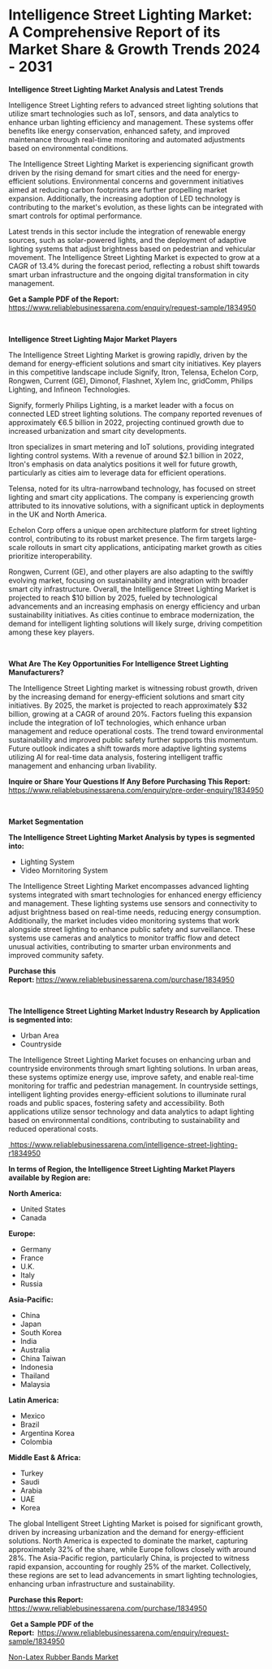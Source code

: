 <p><h1>Intelligence Street Lighting Market: A Comprehensive Report of its Market Share & Growth Trends 2024 - 2031</h1></p><p><strong>Intelligence Street Lighting Market Analysis and Latest Trends</strong></p>
<p><p>Intelligence Street Lighting refers to advanced street lighting solutions that utilize smart technologies such as IoT, sensors, and data analytics to enhance urban lighting efficiency and management. These systems offer benefits like energy conservation, enhanced safety, and improved maintenance through real-time monitoring and automated adjustments based on environmental conditions.</p><p>The Intelligence Street Lighting Market is experiencing significant growth driven by the rising demand for smart cities and the need for energy-efficient solutions. Environmental concerns and government initiatives aimed at reducing carbon footprints are further propelling market expansion. Additionally, the increasing adoption of LED technology is contributing to the market's evolution, as these lights can be integrated with smart controls for optimal performance.</p><p>Latest trends in this sector include the integration of renewable energy sources, such as solar-powered lights, and the deployment of adaptive lighting systems that adjust brightness based on pedestrian and vehicular movement. The Intelligence Street Lighting Market is expected to grow at a CAGR of 13.4% during the forecast period, reflecting a robust shift towards smart urban infrastructure and the ongoing digital transformation in city management.</p></p>
<p><strong>Get a Sample PDF of the Report:&nbsp;</strong> <a href="https://www.reliablebusinessarena.com/enquiry/request-sample/1834950?utm_campaign=1943&utm_medium=2&utm_source=Github&utm_content=ia&utm_term=31122024&utm_id=intelligence-street-lighting">https://www.reliablebusinessarena.com/enquiry/request-sample/1834950</a></p>
<p>&nbsp;</p>
<p><strong>Intelligence Street Lighting Major Market Players</strong></p>
<p><p>The Intelligence Street Lighting Market is growing rapidly, driven by the demand for energy-efficient solutions and smart city initiatives. Key players in this competitive landscape include Signify, Itron, Telensa, Echelon Corp, Rongwen, Current (GE), Dimonof, Flashnet, Xylem Inc, gridComm, Philips Lighting, and Infineon Technologies.</p><p>Signify, formerly Philips Lighting, is a market leader with a focus on connected LED street lighting solutions. The company reported revenues of approximately €6.5 billion in 2022, projecting continued growth due to increased urbanization and smart city developments.</p><p>Itron specializes in smart metering and IoT solutions, providing integrated lighting control systems. With a revenue of around $2.1 billion in 2022, Itron's emphasis on data analytics positions it well for future growth, particularly as cities aim to leverage data for efficient operations.</p><p>Telensa, noted for its ultra-narrowband technology, has focused on street lighting and smart city applications. The company is experiencing growth attributed to its innovative solutions, with a significant uptick in deployments in the UK and North America.</p><p>Echelon Corp offers a unique open architecture platform for street lighting control, contributing to its robust market presence. The firm targets large-scale rollouts in smart city applications, anticipating market growth as cities prioritize interoperability.</p><p>Rongwen, Current (GE), and other players are also adapting to the swiftly evolving market, focusing on sustainability and integration with broader smart city infrastructure. Overall, the Intelligence Street Lighting Market is projected to reach $10 billion by 2025, fueled by technological advancements and an increasing emphasis on energy efficiency and urban sustainability initiatives. As cities continue to embrace modernization, the demand for intelligent lighting solutions will likely surge, driving competition among these key players.</p></p>
<p>&nbsp;</p>
<p><strong>What Are The Key Opportunities For Intelligence Street Lighting Manufacturers?</strong></p>
<p><p>The Intelligence Street Lighting market is witnessing robust growth, driven by the increasing demand for energy-efficient solutions and smart city initiatives. By 2025, the market is projected to reach approximately $32 billion, growing at a CAGR of around 20%. Factors fueling this expansion include the integration of IoT technologies, which enhance urban management and reduce operational costs. The trend toward environmental sustainability and improved public safety further supports this momentum. Future outlook indicates a shift towards more adaptive lighting systems utilizing AI for real-time data analysis, fostering intelligent traffic management and enhancing urban livability.</p></p>
<p><strong>Inquire or Share Your Questions If Any Before Purchasing This Report:</strong> <a href="https://www.reliablebusinessarena.com/enquiry/pre-order-enquiry/1834950?utm_campaign=1943&utm_medium=2&utm_source=Github&utm_content=ia&utm_term=31122024&utm_id=intelligence-street-lighting">https://www.reliablebusinessarena.com/enquiry/pre-order-enquiry/1834950</a></p>
<p>&nbsp;</p>
<p><strong>Market Segmentation</strong></p>
<p><strong>The Intelligence Street Lighting Market Analysis by types is segmented into:</strong></p>
<p><ul><li>Lighting System</li><li>Video Mornitoring System</li></ul></p>
<p><p>The Intelligence Street Lighting Market encompasses advanced lighting systems integrated with smart technologies for enhanced energy efficiency and management. These lighting systems use sensors and connectivity to adjust brightness based on real-time needs, reducing energy consumption. Additionally, the market includes video monitoring systems that work alongside street lighting to enhance public safety and surveillance. These systems use cameras and analytics to monitor traffic flow and detect unusual activities, contributing to smarter urban environments and improved community safety.</p></p>
<p><strong>Purchase this Report:&nbsp;</strong><a href="https://www.reliablebusinessarena.com/purchase/1834950?utm_campaign=1943&utm_medium=2&utm_source=Github&utm_content=ia&utm_term=31122024&utm_id=intelligence-street-lighting">https://www.reliablebusinessarena.com/purchase/1834950</a></p>
<p>&nbsp;</p>
<p><strong>The Intelligence Street Lighting Market Industry Research by Application is segmented into:</strong></p>
<p><ul><li>Urban Area</li><li>Countryside</li></ul></p>
<p><p>The Intelligence Street Lighting Market focuses on enhancing urban and countryside environments through smart lighting solutions. In urban areas, these systems optimize energy use, improve safety, and enable real-time monitoring for traffic and pedestrian management. In countryside settings, intelligent lighting provides energy-efficient solutions to illuminate rural roads and public spaces, fostering safety and accessibility. Both applications utilize sensor technology and data analytics to adapt lighting based on environmental conditions, contributing to sustainability and reduced operational costs.</p></p>
<p><a href="https://www.reliablebusinessarena.com/intelligence-street-lighting-r1834950?utm_campaign=1943&utm_medium=2&utm_source=Github&utm_content=ia&utm_term=31122024&utm_id=intelligence-street-lighting">&nbsp;https://www.reliablebusinessarena.com/intelligence-street-lighting-r1834950</a></p>
<p><strong>In terms of Region, the Intelligence Street Lighting Market Players available by Region are:</strong></p>
<p>
    <p> <strong> North America: </strong>
        <ul>
            <li>United States</li>
            <li>Canada</li>
        </ul>
        </p> 
    <p> <strong> Europe: </strong>
        <ul>
            <li>Germany</li>
            <li>France</li>
            <li>U.K.</li>
            <li>Italy</li>
            <li>Russia</li>
        </ul>
        </p> 
    <p> <strong> Asia-Pacific: </strong>
        <ul>
            <li>China</li>
            <li>Japan</li>
            <li>South Korea</li>
            <li>India</li>
            <li>Australia</li>
            <li>China Taiwan</li>
            <li>Indonesia</li>
            <li>Thailand</li>
            <li>Malaysia</li>
        </ul>
        </p> 
    <p> <strong> Latin America: </strong>
        <ul>
            <li>Mexico</li>
            <li>Brazil</li>
            <li>Argentina Korea</li>
            <li>Colombia</li>
        </ul>
        </p> 
    <p> <strong> Middle East & Africa: </strong>
        <ul>
            <li>Turkey</li>
            <li>Saudi</li>
            <li>Arabia</li>
            <li>UAE</li>
            <li>Korea</li>
        </ul>
    </p>
    </p>
<p><p>The global Intelligent Street Lighting Market is poised for significant growth, driven by increasing urbanization and the demand for energy-efficient solutions. North America is expected to dominate the market, capturing approximately 32% of the share, while Europe follows closely with around 28%. The Asia-Pacific region, particularly China, is projected to witness rapid expansion, accounting for roughly 25% of the market. Collectively, these regions are set to lead advancements in smart lighting technologies, enhancing urban infrastructure and sustainability.</p></p>
<p><strong>Purchase this Report: </strong><a href="https://www.reliablebusinessarena.com/purchase/1834950?utm_campaign=1943&utm_medium=2&utm_source=Github&utm_content=ia&utm_term=31122024&utm_id=intelligence-street-lighting">https://www.reliablebusinessarena.com/purchase/1834950</a></p>
<p>&nbsp;<strong>Get a Sample PDF of the Report:&nbsp;&nbsp;</strong><a href="https://www.reliablebusinessarena.com/enquiry/request-sample/1834950?utm_campaign=1943&utm_medium=2&utm_source=Github&utm_content=ia&utm_term=31122024&utm_id=intelligence-street-lighting">https://www.reliablebusinessarena.com/enquiry/request-sample/1834950</a></p>
<p><strong></strong></p>
<p><p><a href="https://github.com/JakirUddin511/Market-Research-Report-List-1/blob/main/non-latex-rubber-bands-market.md?utm_campaign=1943&utm_medium=2&utm_source=Github&utm_content=ia&utm_term=31122024&utm_id=intelligence-street-lighting">Non-Latex Rubber Bands Market</a></p></p>